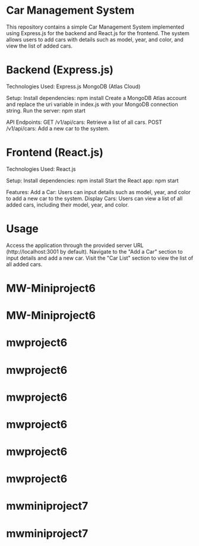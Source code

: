# Car Management System

This repository contains a simple Car Management System implemented using Express.js for the backend and React.js for the frontend. The system allows users to add cars with details such as model, year, and color, and view the list of added cars.

# Backend (Express.js)

Technologies Used:
Express.js
MongoDB (Atlas Cloud)

Setup:
Install dependencies: npm install
Create a MongoDB Atlas account and replace the uri variable in index.js with your MongoDB connection string.
Run the server: npm start

API Endpoints:
GET /v1/api/cars: Retrieve a list of all cars.
POST /v1/api/cars: Add a new car to the system.

# Frontend (React.js)

Technologies Used:
React.js

Setup:
Install dependencies: npm install
Start the React app: npm start

Features:
Add a Car: Users can input details such as model, year, and color to add a new car to the system.
Display Cars: Users can view a list of all added cars, including their model, year, and color.

# Usage

Access the application through the provided server URL (http://localhost:3001 by default).
Navigate to the "Add a Car" section to input details and add a new car.
Visit the "Car List" section to view the list of all added cars.

# MW-Miniproject6
# MW-Miniproject6
# mwproject6
# mwproject6
# mwproject6
# mwproject6
# mwproject6
# mwproject6
# mwminiproject7
# mwminiproject7
